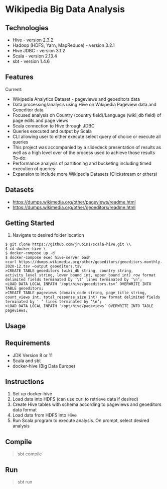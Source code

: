 # Wikipedia Big Data Analysis
## Technologies
- Hive - version 2.3.2
- Hadoop (HDFS, Yarn, MapReduce) - version 3.2.1
- Hive JDBC - version 3.1.2
- Scala - version 2.13.4
- sbt - version 1.4.6

## Features
Current:
- Wikipedia Analytics Dataset - pageviews and geoeditors data
- Data processing/analysis using Hive on Wikipedia Pageview data and Geoeditor data
- Focused analysis on Country (country field)/Language (wiki_db field) of page edits and page views
- Scala connection to Hive through JDBC
- Queries executed and output by Scala
- CLI allowing user to either execute select query of choice or execute all queries
- This project was accompanied by a slidedeck presentation of results as well as a high level over of the process used to achieve those results
To-do:
- Performance analysis of partitioning and bucketing including timed execution of queries
- Expansion to include more Wikipedia Datasets (Clickstream or others)

## Datasets
- https://dumps.wikimedia.org/other/pageviews/readme.html
- https://dumps.wikimedia.org/other/geoeditors/readme.html

## Getting Started
1. Navigate to desired folder location
```
$ git clone https://github.com/jrubin1/scala-hive.git \\
$ cd docker-hive \
$ docker-compose up -d
$ docker-compose exec hive-server bash
>curl https://dumps.wikimedia.org/other/geoeditors/geoeditors-monthly-2020-12.tsv —output geoeditors.tsv
>CREATE TABLE geoeditors (wiki_db string, country string, activity_level string, lower_bound int, upper_bound int) row format delimited fields terminated by ‘\t’ lines terminated by ‘\n’;
>LOAD DATA LOCAL INPATH '/opt/hive/geoeditors.tsv’ OVERWRITE INTO TABLE geoeditors;
>CREATE TABLE pageviews (domain_code string, page_title string, count_views int, total_response_size int) row format delimited fields terminated by ‘ ’ lines terminated by ‘\n’;
>LOAD DATA LOCAL INPATH '/opt/hive/pageviews’ OVERWRITE INTO TABLE pageviews;
```

## Usage


## Requirements
- JDK Version 8 or 11
- Scala and sbt
- docker-hive (Big Data Europe)

## Instructions
1. Set up docker-hive
2. Load data into HDFS (can use curl to retrieve data if desired)
3. Create Hive tables with schema according to pageviews and geoeditors data format
4. Load data from HDFS into Hive
5. Run Scala program to execute analysis. On prompt, select desired analysis

## Compile
>sbt compile

## Run
>sbt run
